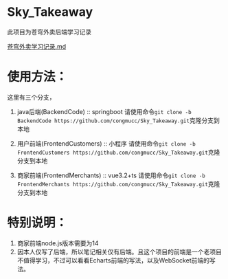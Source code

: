 # Sky_Takeaway
此项目为苍穹外卖后端学习记录

 [苍穹外卖学习记录.md](苍穹外卖.md) 

# 使用方法：

这里有三个分支，

1. java后端(BackendCode) :: springboot
请使用命令`git clone -b BackendCode https://github.com/congmucc/Sky_Takeaway.git`克隆分支到本地

2. 用户前端(FrontendCustomers) :: 小程序
请使用命令`git clone -b FrontendCustomers https://github.com/congmucc/Sky_Takeaway.git`克隆分支到本地

3. 商家前端(FrontendMerchants) :: vue3.2+ts
请使用命令`git clone -b FrontendMerchants https://github.com/congmucc/Sky_Takeaway.git`克隆分支到本地

# 特别说明：
1. 商家前端node.js版本需要为14
2. 因本人仅写了后端，所以笔记相关仅有后端。且这个项目的前端是一个老项目不值得学习，不过可以看看Echarts前端的写法，以及WebSocket前端的写法。

